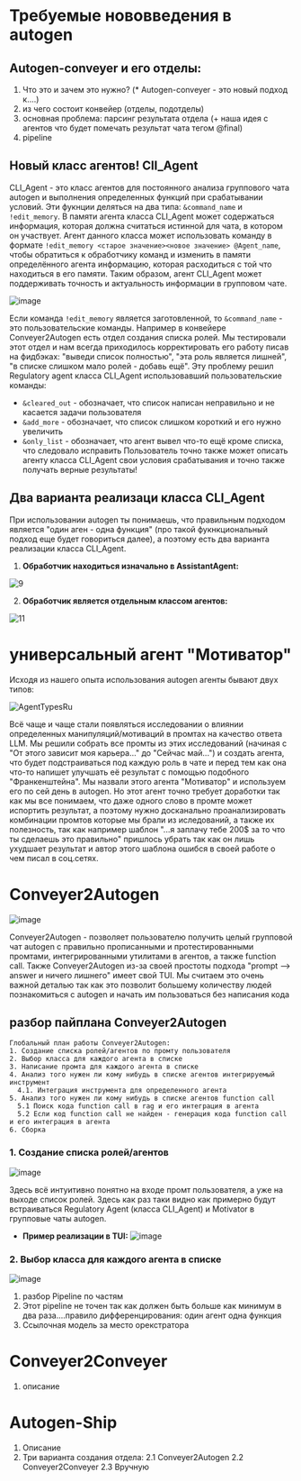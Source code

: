 # Требуемые нововведения в autogen
## Autogen-conveyer и его отделы:
1. Что это и зачем это нужно? (* Autogen-conveyer - это новый подход к....)
2. из чего состоит конвейер (отделы, подотделы)
3. основная проблема: парсинг результата отдела (+ наша идея с агентов что будет помечать результат чата тегом @final)
4. pipeline
## Новый класс агентов! ClI_Agent
CLI_Agent - это класс агентов для постоянного анализа группового чата autogen и выполнения определенных функций при срабатывании условий. Эти фукнции деляться на два типа: `&command_name` и `!edit_memory`.
В памяти агента класса CLI_Agent может содержаться информация, которая должна считаться истинной для чата, в котором он участвует. Агент данного класса может использовать команду в формате ```!edit_memory <старое значение><новое значение> @Agent_name```, чтобы обратиться к обработчику команд и изменить в памяти определённого агента информацию, которая расходиться с той что находиться в его памяти. Таким образом, агент CLI_Agent может поддерживать точность и актуальность информации в групповом чате.

![image](https://github.com/hherpa/Conveyer2Autogen-RU/assets/146547175/02d4e87b-cd06-475e-a3b4-46668c328320)

Если команда `!edit_memory` является заготовленной, то `&command_name` - это пользовательские команды. Например в конвейере Conveyer2Autogen есть отдел создания списка ролей. Мы тестировали этот отдел и нам всегда приходилось корректировать его работу писав на фидбэках: "выведи список полностью", "эта роль является лишней", "в списке слишком мало ролей - добавь ещё". Эту проблему решил Regulatory agent класса CLI_Agent использовавший пользовательские команды:
* `&cleared_out` - обозначает, что список написан неправильно и не касается задачи пользователя
* `&add_more` - обозначает, что список слишком короткий и его нужно увеличить
* `&only_list` - обозначает, что агент вывел что-то ещё кроме списка, что следовало исправить
Пользователь точно также может описать агенту класса CLI_Agent свои условия срабатывания и точно также получать верные результаты!

## Два варианта реализаци класса CLI_Agent
При использовании autogen ты понимаешь, что правильным подходом является "один аген - одна функция" (про такой фукнкциональный подход еще будет говориться далее), а поэтому есть два варианта реализации класса CLI_Agent.
1. **Обработчик находиться изначально в AssistantAgent:**

![9](https://github.com/hherpa/Conveyer2Autogen-RU/assets/146547175/af71986e-b2ce-4c0f-a3af-0566d2030ffe)

2. **Обработчик является отдельным классом агентов:**

![11](https://github.com/hherpa/Conveyer2Autogen-RU/assets/146547175/644bc01b-d94e-400f-8645-d9876cff31e3)

# универсальный агент "Мотиватор"
Исходя из нашего опыта использования autogen агенты бывают двух типов:

![AgentTypesRu](https://github.com/hherpa/Conveyer2Autogen-RU/assets/146547175/c1a509a0-1b17-42c9-87bd-ce2a809ab122)

Всё чаще и чаще стали появляться исследовании о влиянии определенных манипуляций/мотиваций в промтах на качество ответа LLM. Мы решили собрать все промты из этих исследований (начиная с "От этого зависит моя карьера..." до "Сейчас май...") и создать агента, что будет подстраиваться под каждую роль в чате и перед тем как она что-то напишет улучшать её результат с помощью подобного "Франкенштейна". Мы назвали этого агента "Мотиватор" и используем его по сей день в autogen. Но этот агент точно требует доработки так как мы все понимаем, что даже одного слово в промте может испортить результат, а поэтому нужно досканально проанализировать комбинации промтов которые мы брали из иследований, а также их полезность, так как например шаблон "...я заплачу тебе 200$ за то что ты сделаешь это правильно" пришлось убрать так как он лишь ухудшает результат и автор этого шаблона ошибся в своей работе о чем писал в соц.сетях.
# Conveyer2Autogen
![image](https://github.com/hherpa/Conveyer2Autogen-RU/assets/146547175/6b8acf93-9bf4-42d0-97ed-051dd25d541a)

Conveyer2Autogen - позволяет пользователю получить целый групповой чат autogen с правильно прописанными и протестированными промтами, интегрированными утилитами в агентов, а также function call. Также Conveyer2Autogen из-за своей простоты подхода "prompt --> answer и ничего лишнего" имеет свой TUI. Мы считаем это очень важной деталью так как это позволит большему количеству людей познакомиться с autogen и начать им пользоваться без написания кода 

## разбор пайплана Conveyer2Autogen
```
Глобальный план работы Conveyer2Autogen:
1. Создание списка ролей/агентов по промту пользователя
2. Выбор класса для каждого агента в списке
3. Написание промта для каждого агента в списке
4. Анализ того нужен ли кому нибудь в списке агентов интегрируемый инструмент
  4.1. Интеграция инструмента для определенного агента
5. Анализ того нужен ли кому нибудь в списке агентов function call
  5.1 Поиск кода function call в rag и его интеграция в агента
  5.2 Если код function call не найден - генерация кода function call и его интеграция в агента
6. Сборка
```
### 1. Создание списка ролей/агентов
![image](https://github.com/hherpa/Conveyer2Autogen-RU/assets/146547175/0b533c40-1b21-4ca5-9981-5493ba17add4)

Здесь всё интуитивно понятно на входе промт пользователя, а уже на выходе список ролей. Здесь как раз таки видно как примерно будут встраиваться Regulatory Agent (класса CLI_Agent) и Motivator в групповые чаты autogen.

* **Пример реализации в TUI:**
![image](https://github.com/hherpa/Conveyer2Autogen-RU/assets/146547175/43fc81f2-88cb-4a73-bb7a-b3bd9485505b)

### 2. Выбор класса для каждого агента в списке
![image](https://github.com/hherpa/Conveyer2Autogen-RU/assets/146547175/c12e482a-f7ed-487e-ab64-f85a05d670a4)

1. разбор Pipeline по частям
2. Этот pipeline не точен так как должен быть больше как минимум в два раза....правило дифференцирования: один агент одна функция
3. Ссылочная модель за место орекстратора
# Conveyer2Conveyer
1. описание
# Autogen-Ship
1. Описание
2. Три варианта создания отдела:
  2.1 Conveyer2Autogen
  2.2 Conveyer2Conveyer
  2.3 Вручную
